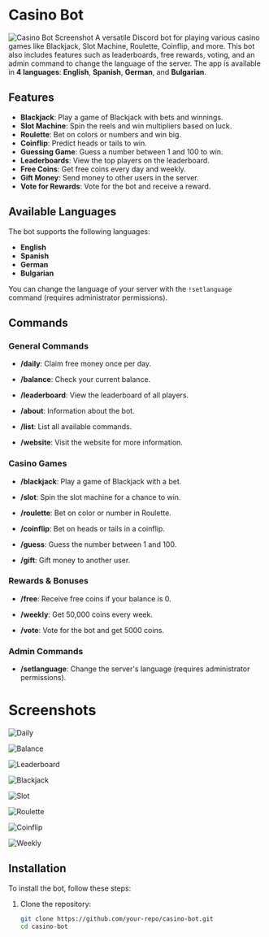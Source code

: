 # Casino Bot
![Casino Bot Screenshot](images/casino.png)
A versatile Discord bot for playing various casino games like Blackjack, Slot Machine, Roulette, Coinflip, and more. This bot also includes features such as leaderboards, free rewards, voting, and an admin command to change the language of the server. The app is available in **4 languages**: **English**, **Spanish**, **German**, and **Bulgarian**.

## Features

- **Blackjack**: Play a game of Blackjack with bets and winnings.
- **Slot Machine**: Spin the reels and win multipliers based on luck.
- **Roulette**: Bet on colors or numbers and win big.
- **Coinflip**: Predict heads or tails to win.
- **Guessing Game**: Guess a number between 1 and 100 to win.
- **Leaderboards**: View the top players on the leaderboard.
- **Free Coins**: Get free coins every day and weekly.
- **Gift Money**: Send money to other users in the server.
- **Vote for Rewards**: Vote for the bot and receive a reward.

## Available Languages

The bot supports the following languages:

- **English**
- **Spanish**
- **German**
- **Bulgarian**

You can change the language of your server with the `!setlanguage` command (requires administrator permissions).

## Commands

### General Commands

- **/daily**: Claim free money once per day.

- **/balance**: Check your current balance.
  
- **/leaderboard**: View the leaderboard of all players.  

- **/about**: Information about the bot.

- **/list**: List all available commands.
  
- **/website**: Visit the website for more information.  

### Casino Games

- **/blackjack**: Play a game of Blackjack with a bet.  

- **/slot**: Spin the slot machine for a chance to win.  

- **/roulette**: Bet on color or number in Roulette.  

- **/coinflip**: Bet on heads or tails in a coinflip.  

- **/guess**: Guess the number between 1 and 100.  

- **/gift**: Gift money to another user.  

### Rewards & Bonuses

- **/free**: Receive free coins if your balance is 0.  

- **/weekly**: Get 50,000 coins every week.  

- **/vote**: Vote for the bot and get 5000 coins.  

### Admin Commands

- **/setlanguage**: Change the server's language (requires administrator permissions).  


# Screenshots
  ![Daily](images/daily.png)


  ![Balance](images/balance.png)


  ![Leaderboard](images/leaderboard.png)

  
  ![Blackjack](images/blackjack.png)

  
  ![Slot](images/slot.png)

  
  ![Roulette](images/roulette.png)


  ![Coinflip](images/coinflip.png)


  ![Weekly](images/weekly.png)


## Installation
To install the bot, follow these steps:

1. Clone the repository:

   ```bash
   git clone https://github.com/your-repo/casino-bot.git
   cd casino-bot
